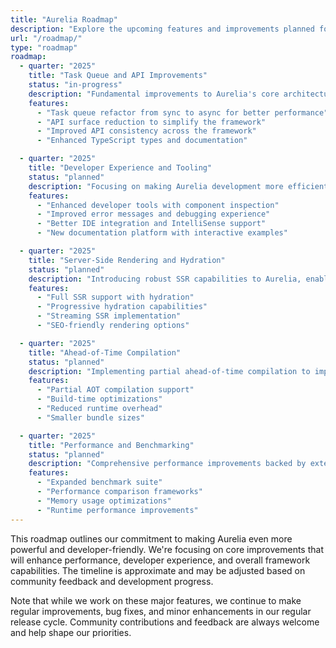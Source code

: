 ```yaml
---
title: "Aurelia Roadmap"
description: "Explore the upcoming features and improvements planned for Aurelia."
url: "/roadmap/"
type: "roadmap"
roadmap:
  - quarter: "2025"
    title: "Task Queue and API Improvements"
    status: "in-progress"
    description: "Fundamental improvements to Aurelia's core architecture and API surface to enhance performance and developer experience."
    features:
      - "Task queue refactor from sync to async for better performance"
      - "API surface reduction to simplify the framework"
      - "Improved API consistency across the framework"
      - "Enhanced TypeScript types and documentation"

  - quarter: "2025"
    title: "Developer Experience and Tooling"
    status: "planned"
    description: "Focusing on making Aurelia development more efficient and enjoyable with better tooling and debugging capabilities."
    features:
      - "Enhanced developer tools with component inspection"
      - "Improved error messages and debugging experience"
      - "Better IDE integration and IntelliSense support"
      - "New documentation platform with interactive examples"

  - quarter: "2025"
    title: "Server-Side Rendering and Hydration"
    status: "planned"
    description: "Introducing robust SSR capabilities to Aurelia, enabling better performance and SEO capabilities."
    features:
      - "Full SSR support with hydration"
      - "Progressive hydration capabilities"
      - "Streaming SSR implementation"
      - "SEO-friendly rendering options"

  - quarter: "2025"
    title: "Ahead-of-Time Compilation"
    status: "planned"
    description: "Implementing partial ahead-of-time compilation to improve initial load performance and runtime efficiency."
    features:
      - "Partial AOT compilation support"
      - "Build-time optimizations"
      - "Reduced runtime overhead"
      - "Smaller bundle sizes"

  - quarter: "2025"
    title: "Performance and Benchmarking"
    status: "planned"
    description: "Comprehensive performance improvements backed by extensive benchmarking and optimization efforts."
    features:
      - "Expanded benchmark suite"
      - "Performance comparison frameworks"
      - "Memory usage optimizations"
      - "Runtime performance improvements"
---
```


This roadmap outlines our commitment to making Aurelia even more powerful and developer-friendly. We're focusing on core improvements that will enhance performance, developer experience, and overall framework capabilities. The timeline is approximate and may be adjusted based on community feedback and development progress.

Note that while we work on these major features, we continue to make regular improvements, bug fixes, and minor enhancements in our regular release cycle. Community contributions and feedback are always welcome and help shape our priorities.